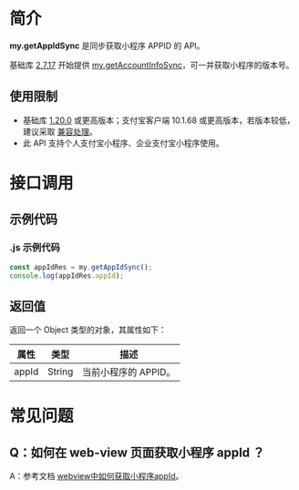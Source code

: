 # 简介

**my.getAppIdSync** 是同步获取小程序 APPID 的 API。

基础库 [2.7.17](https://opendocs.alipay.com/mini/framework/lib-upgrade-v2) 开始提供 [my.getAccountInfoSync](https://opendocs.alipay.com/mini/api/my.getAccountInfoSync)，可一并获取小程序的版本号。

## 使用限制

- 基础库 [1.20.0](https://opendocs.alipay.com/mini/framework/lib) 或更高版本；支付宝客户端 10.1.68 或更高版本，若版本较低，建议采取 [兼容处理](https://opendocs.alipay.com/mini/framework/compatibility)。
- 此 API 支持个人支付宝小程序、企业支付宝小程序使用。

# 接口调用

## 示例代码

### .js 示例代码

```javascript
const appIdRes = my.getAppIdSync();
console.log(appIdRes.appId);
```

## 返回值

返回一个 Object 类型的对象，其属性如下：

| **属性** | **类型** | **描述**             |
| -------- | -------- | -------------------- |
| appId    | String   | 当前小程序的 APPID。 |

# 常见问题

## Q：如何在 web-view 页面获取小程序 appId ？

A：参考文档 [webview中如何获取小程序appId](https://opensupport.alipay.com/support/helpcenter/144/201602496135?ant_source=manual&recommend=603a5d6cb8684f30fb862702dfeca31a)。
